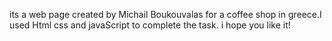 its a web page created by Michail Boukouvalas for a coffee shop in greece.I used Html css and javaScript to complete the task. i hope you like it!
